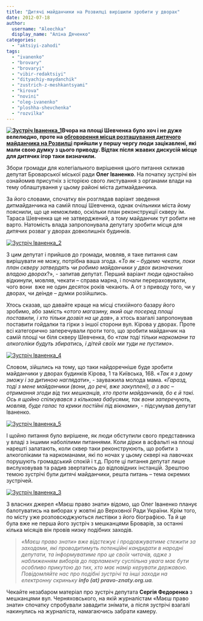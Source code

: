 ```yaml
---
title: "Дитячі майданчики на Розвилці вирішили зробити у дворах"
date: 2012-07-18
author: 
  username: "Aleechka"
  display_name: "Аліна Дяченко"
categories: 
  - "aktsiyi-zahodi"
tags: 
  - "ivanenko"
  - "brovary"
  - "brovaryi"
  - "vibir-redaktsiyi"
  - "dityachiy-maydanchik"
  - "zustrich-z-meshkantsyami"
  - "kirova"
  - "novini"
  - "oleg-ivanenko"
  - "ploshha-shevchenka"
  - "rozvilka"
---
```


**[![](https://mpz.brovary.org/wp-content/uploads/2012/07/Zustrich-Ivanenka_1.jpg "Зустріч Іваненка_1")](https://mpz.brovary.org/wp-content/uploads/2012/07/Zustrich-Ivanenka_1.jpg)Вчора на площі Шевченка було хоч і не дуже велелюдно, проте на [обговорення місця розташування дитячого майданчика на Розвилці](https://mpz.brovary.org/17-lipnya-na-ploshhi-shevchenka-obgovoryat-pitannya-vstanovlennya-dityachogo-maydanchika/) прийшли у першу чергу люди зацікавлені, які мали свою думку з цього приводу. Відтак після жвавих дискусій місце для дитячих ігор таки визначили.**

Збори громади для колегіального вирішення цього питання скликав депутат Броварської міської ради **Олег Іваненко**. На початку зустрічі він ознайомив присутніх з історією свого листування з органами влади на тему облаштування у цьому районі міста дитмайданчика.

За його словами, спочатку він розглядав варіант зведення дитмайданчика на самій площі Шевченка, однак очільники міста йому пояснили, що це неможливо, оскільки план реконструкції скверу ім. Тараса Шевченка ще не затверджений, а тому майданчик тут робити не варто. Натомість влада запропонувала депутату зробити місця для дитячих розваг у дворах довколишніх будинків.

[![](https://mpz.brovary.org/wp-content/uploads/2012/07/Zustrich-Ivanenka_2.jpg "Зустріч Іваненка_2")](https://mpz.brovary.org/wp-content/uploads/2012/07/Zustrich-Ivanenka_2.jpg)

З цим депутат і прийшов до громади, мовляв, я таке питання сам вирішувати не можу, потрібна ваша згода. «_То як – будемо чекати, поки план скверу затвердять чи робимо майданчики у двох визначених владою дворах_?», - запитав депутат. Перший варіант люди одностайно відкинули, мовляв, чекати – справа марна, і почали перераховувати, чого вони  вже не один десяток років чекають. А от з приводу того, чи у дворах, чи деінде – думки розійшлись.

Хтось сказав, що давайте краще на місці стихійного базару його зробимо, або замість «_отого магазину, який оце посеред площі поставили, і хто тільки дозвіл на це дав_», а хтось взагалі запропонував поставити гойдалки та гірки з іншої сторони вул. Кірова у дворах. Проте всі категорично заперечували проти того, що зробити майданчик на самій площі чи біля скверу Шевченка, бо «_там тоді тільки наркомани та алкоголіки будуть збиратись, і дітей своїх ми туди не пустимо_».

[![](https://mpz.brovary.org/wp-content/uploads/2012/07/Zustrich-Ivanenka_4.jpg "Зустріч Іваненка_4")](https://mpz.brovary.org/wp-content/uploads/2012/07/Zustrich-Ivanenka_4.jpg)

Словом, зійшлись на тому, що таки найдоречніше буде зробити майданчики у дворах будинків Кірова, 1 та Київська, 168. «_Так я з дому зможу і за дитиною наглядати_», - зауважила молода мама. «_Гаразд, тоді з мене майданчики (вони, до речі, вже закуплені), а з вас – отримання згоди від тих мешканців, хто проти майданчиків, бо є й такі. Ось я щойно спілкувався з кількома бабусями, так вони заперечують, мовляв, буде галас та крики постійні під вікнами_», - підсумував депутат Іваненко.

[![](https://mpz.brovary.org/wp-content/uploads/2012/07/Zustrich-Ivanenka_5.jpg "Зустріч Іваненка_5")](https://mpz.brovary.org/wp-content/uploads/2012/07/Zustrich-Ivanenka_5.jpg)

І щойно питання було вирішене, як люди обступили свого представника у владі з іншими наболілими питаннями. Коли дірки в асфальті на площі нарешті залатають, коли сквер таки реконструюють, що робити з алкоголіками та наркоманами, які по ночах у цьому сквері на лавочках порушують громадський спокій і т.д. Проте ці питання депутат лише вислуховував та радив звертатись до відповідних інстанцій. Зрештою темою зустрічі були дитячі майданчики, решта питань – тема окремих зустрічей.

[![](https://mpz.brovary.org/wp-content/uploads/2012/07/Zustrich-Ivanenka_3.jpg "Зустріч Іваненка_3")](https://mpz.brovary.org/wp-content/uploads/2012/07/Zustrich-Ivanenka_3.jpg)

З власних джерел «Маєш право знати» відомо, що Олег Іваненко планує балотуватись на виборах у жовтні до Верховної Ради України. Крім того, по місту уже розповсюджуються листівки з його біографією. Та й це була вже не перша його зустріч з мешканцями Броварів, за останні кілька місяців він провів низку подібних заходів.

> _«Маєш право знати» вже відстежує і продовжуватиме стежити за заходами, які проводитимуть потенційні кандидати в народні депутати, та інформуватиме про це своїх читачів, адже з наближенням виборів до парламенту суспільна увага має бути особливо прикутою до тих, хто має намір керувати державою. Повідомляйте нас про подібні зустрічі та інші заходи на електронну скриньку **info (at) pravo-znaty.org.ua**._

Чекайте незабаром матеріал про зустріч депутата **Сергія Федоренка** з мешканцями вул. Черняховського, на якій журналістам «Маєш право знати» спочатку спробували завадити знімати, а після зустрічі взагалі накинулись на журналіста, намагаючись забрати камеру.
